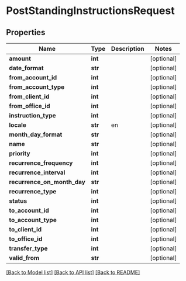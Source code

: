 # PostStandingInstructionsRequest

## Properties
Name | Type | Description | Notes
------------ | ------------- | ------------- | -------------
**amount** | **int** |  | [optional] 
**date_format** | **str** |  | [optional] 
**from_account_id** | **int** |  | [optional] 
**from_account_type** | **int** |  | [optional] 
**from_client_id** | **int** |  | [optional] 
**from_office_id** | **int** |  | [optional] 
**instruction_type** | **int** |  | [optional] 
**locale** | **str** | en | [optional] 
**month_day_format** | **str** |  | [optional] 
**name** | **str** |  | [optional] 
**priority** | **int** |  | [optional] 
**recurrence_frequency** | **int** |  | [optional] 
**recurrence_interval** | **int** |  | [optional] 
**recurrence_on_month_day** | **str** |  | [optional] 
**recurrence_type** | **int** |  | [optional] 
**status** | **int** |  | [optional] 
**to_account_id** | **int** |  | [optional] 
**to_account_type** | **int** |  | [optional] 
**to_client_id** | **int** |  | [optional] 
**to_office_id** | **int** |  | [optional] 
**transfer_type** | **int** |  | [optional] 
**valid_from** | **str** |  | [optional] 

[[Back to Model list]](../README.md#documentation-for-models) [[Back to API list]](../README.md#documentation-for-api-endpoints) [[Back to README]](../README.md)

